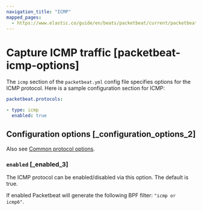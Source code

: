 ```yaml
---
navigation_title: "ICMP"
mapped_pages:
  - https://www.elastic.co/guide/en/beats/packetbeat/current/packetbeat-icmp-options.html
---
```


# Capture ICMP traffic [packetbeat-icmp-options]


The `icmp` section of the `packetbeat.yml` config file specifies options for the ICMP protocol. Here is a sample configuration section for ICMP:

```yaml
packetbeat.protocols:

- type: icmp
  enabled: true
```

## Configuration options [_configuration_options_2]

Also see [Common protocol options](/reference/packetbeat/common-protocol-options.md).

### `enabled` [_enabled_3]

The ICMP protocol can be enabled/disabled via this option. The default is true.

If enabled Packetbeat will generate the following BPF filter: `"icmp or icmp6"`.



